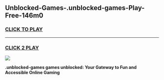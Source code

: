 
## Unblocked-Games-.unblocked-games-Play-Free-146m0
<h3>
<a href="https://premium76.site?title=.unblocked-games&ref=18A">CLICK TO PLAY</a></h3>
<hr>

<h3>
<a href="https://premium76.site?title=.unblocked-games&ref=18A">CLICK 2 PLAY</a>
  
</h3>

<a href="https://premium76.site?title=.unblocked-games&ref=18A"><img src="https://clearcache.store/games.png"></a>


**.unblocked-games games unblocked: Your Gateway to Fun and Accessible Online Gaming**

